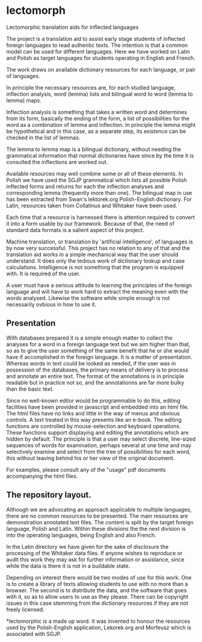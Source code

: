 # lectomorph
Lectomorphic translation aids for inflected languages

The project is a translation aid to assist early stage students of inflected foreign languages to read authentic texts. The intention is that a common model can be used for different languages. Here we have worked on Latin and Polish as target languages for students operating in English and French.

The work draws on available dictionary resources for each language, or pair of languages. 

In principle the necessary resources are, for each studied language, inflection analysis, word (lemma) lists and bilingual word to word (lemma to lemma) maps.

Inflection analysis is something that takes a written word and determines from its form, basically the ending of the form, a list of possibilities for the word as a combination of lemma and inflection. In principle the lemma might be hypothetical and in this case, as a separate step, its existence can be checked in the list of lemmas.

The lemma to lemma map is a bilingual dictionary, without needing the grammatical information that normal dictionaries have since by the time it is consulted the inflections are worked out.

Available resources may well combine some or all of these elements. In Polish we have used the SGJP grammatical which lists all possible Polish inflected forms and returns for each the inflection analyses and corresponding lemma (frequently more than one). The bilingual map in use has been extracted from Swan's lektorek.org Polish-English dictionary. For Latin, resources taken from Collatinus and Whitaker have been used.

Each time that a resource is harnessed there is attention required to convert it into a form usable by our framework. Because of that, the need of standard data formats is a salient aspect of this project.

Machine translation, or translation by 'artificial intelligence', of languages is by now very successful. This project has no relation to any of that and the translation aid works in a simple mechanical way that the user should understand. It does only the tedious work of dictionary lookup and case calculations. Intelligence is not something that the program is equipped with. It is required of the user.

A user must have a serious attitude to learning the principles of the foreign language and will have to work hard to extract the meaning even with the words analysed. Likewise the software while simple enough is not necessarily ovbious in how to use it. 

## Presentation

With databases prepared it is a simple enough matter to collect the analyses for a word in a foreign language text but we aim higher than that, so as to give the user something of the same benefit that he or she would have if accomplished in the foreign language. It is a matter of presentation. Whereas words in text could be looked as needed, if the user was in possession of the databases, the primary means of delivery is to process and annotate an entire text. The format of the annotations is in principle readable but in practice not so, and the annotationns are far more bulky than the basic text.

Since no well-known editor would be programmable to do this, editing facilities have been provided in javascript and embedded into an html file. The html files have no links and little in the way of menus and obvious controls. A text treated in this way presents like an e-book. The editing functions are controlled by mouse-selection and keyboard operations. These functions support displaying and editing the annotations which are hidden by default. The principle is that a user may select discrete, line-sized sequences of words for examination, perhaps several at one time and may selectively examine and select from the tree of possibilities for each word, this without leaving behind his or her view of the original document.

For examples, please consult any of the "usage" pdf documents accompanying the html files.

## The repository layout.
Although we are advocating an approach applicable to multiple languages, there are no common resources to be presented. The main resources are demonstration annotated text files. The content is split by the target foreign language, Polish and Latin. Within these divisions the the next division is into the operating languages, being English and also French.

In the Latin directory we have given for the sake of disclosure the processing of the Whitaker data files. If anyone wishes to reproduce or audit this work they may ask for further information or assistance, since while the data is there it is not in a buildable state.

Depending on interest there would be two modes of use for this work. One is to create a library of texts allowing students to use with no more than a browser. The second is to distribute the data, and the software that goes with it, so as to allow users to use as they please. There can be copyright issues in this case stemming from the dictionary resources if they are not freely licensed.

*lectomorphic is a made up word. It was invented to honour the resources used by the Polish-English application, Lekorek.org and Morfeusz which is associated with SGJP.
